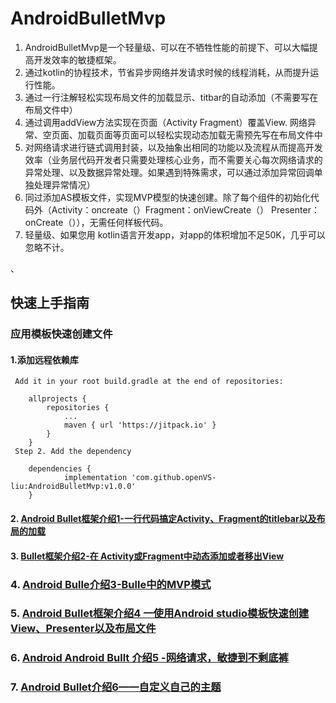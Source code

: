 # AndroidBulletMvp
1. AndroidBulletMvp是一个轻量级、可以在不牺牲性能的前提下、可以大幅提高开发效率的敏捷框架。
2. 通过kotlin的协程技术，节省异步网络并发请求时候的线程消耗，从而提升运行性能。
3. 通过一行注解轻松实现布局文件的加载显示、titbar的自动添加（不需要写在布局文件中）
4. 通过调用addView方法实现在页面（Activity Fragment）覆盖View. 网络异常、空页面、加载页面等页面可以轻松实现动态加载无需预先写在布局文件中
5. 对网络请求进行链式调用封装，以及抽象出相同的功能以及流程从而提高开发效率（业务层代码开发者只需要处理核心业务，而不需要关心每次网络请求的异常处理、以及数据异常处理。如果遇到特殊需求，可以通过添加异常回调单独处理异常情况）
6. 同过添加AS模板文件，实现MVP模型的快速创建。除了每个组件的初始化代码外（Activity：oncreate（）Fragment：onViewCreate（） Presenter：onCreate（）），无需任何样板代码。
7. 轻量级、如果您用 kotlin语言开发app，对app的体积增加不足50K，几乎可以忽略不计。

、
## 快速上手指南
### 应用模板快速创建文件
#### 1.添加远程依赖库

     Add it in your root build.gradle at the end of repositories:

     	allprojects {
     		repositories {
     			...
     			maven { url 'https://jitpack.io' }
     		}
     	}
     Step 2. Add the dependency

     	dependencies {
     	        implementation 'com.github.openVS-liu:AndroidBulletMvp:v1.0.0'
     	}

#### 2. [Android Bullet框架介绍1-一行代码搞定Activity、Fragment的titlebar以及布局的加载](https://editor.csdn.net/md/?articleId=107634119)
#### 3. [Bullet框架介绍2-在 Activity或Fragment中动态添加或者移出View](https://editor.csdn.net/md/?articleId=107634214)
 ### 4. [Android Bulle介绍3-Bulle中的MVP模式](https://editor.csdn.net/md/?articleId=107634720)
 ### 5. [Android Bullet框架介绍4 一使用Android studio模板快速创建View、Presenter以及布局文件](https://editor.csdn.net/md/?articleId=105988275)
 ### 6. [Android Android Bullt 介绍5 -网络请求，敏捷到不剩底裤](https://editor.csdn.net/md/?articleId=105988513)
 ### 7. [Android Bullet介绍6——自定义自己的主题](https://editor.csdn.net/md/?articleId=105988602)
